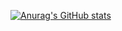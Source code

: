 [![Anurag's GitHub stats](https://github-readme-stats.vercel.app/api?username=itzharDev&count_private=true&theme=synthwave)](https://github.com/anuraghazra/github-readme-stats)
